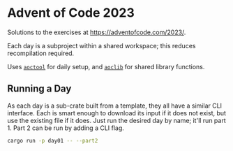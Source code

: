 # Advent of Code 2023

Solutions to the exercises at <https://adventofcode.com/2023/>.

Each day is a subproject within a shared workspace; this reduces recompilation required.

Uses [`aoctool`](https://github.com/coriolinus/aoctool) for daily setup, and
[`aoclib`](https://github.com/coriolinus/aoclib/) for shared library functions.

## Running a Day

As each day is a sub-crate built from a template, they all have a similar CLI interface. Each is smart
enough to download its input if it does not exist, but use the existing file if it does. Just run the
desired day by name; it'll run part 1. Part 2 can be run by adding a CLI flag.

```bash
cargo run -p day01 -- --part2
```
